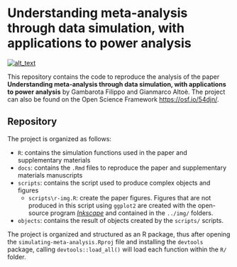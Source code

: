 
<!-- README.md is generated from README.Rmd. Please edit that file -->

# Understanding meta-analysis through data simulation, with applications to power analysis

<!-- badges: start -->

[<img alt="alt_text" src="https://img.shields.io/badge/OSF-https%3A%2F%2Fosf.io%2F54djn%2F-blue" />](https://osf.io/54djn/)
<!-- badges: end -->

This repository contains the code to reproduce the analysis of the paper
**Understanding meta-analysis through data simulation, with applications
to power analysis** by Gambarota Filippo and Gianmarco Altoè. The
project can also be found on the Open Science Framework
<https://osf.io/54djn/>.

## Repository

The project is organized as follows:

- `R`: contains the simulation functions used in the paper and
  supplementary materials
- `docs`: contains the `.Rmd` files to reproduce the paper and
  supplementary materials manuscripts
- `scripts`: contains the script used to produce complex objects and
  figures
  - `scripts\r-img.R`: create the paper figures. Figures that are not
    produced in this script using `ggplot2` are created with the
    open-source program [*Inkscape*](https://inkscape.org/) and
    contained in the `../img/` folders.
- `objects`: contains the result of objects created by the `scripts/`
  scripts.

The project is organized and structured as an R package, thus after
opening the `simulating-meta-analysis.Rproj` file and installing the
`devtools` package, calling `devtools::load_all()` will load each
function within the `R/` folder.
